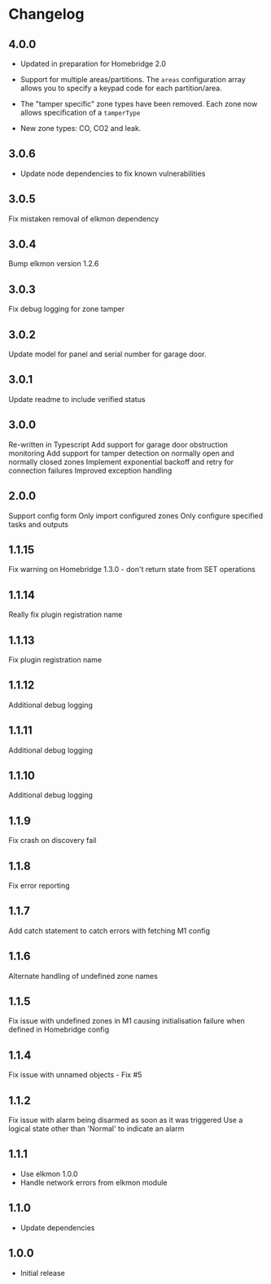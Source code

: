 Changelog
=========

4.0.0
-----
* Updated in preparation for Homebridge 2.0

* Support for multiple areas/partitions.  The `areas` configuration array allows you to specify a keypad code
for each partition/area.

* The "tamper specific" zone types have been removed.  Each zone now allows specification of a `tamperType`

* New zone types: CO, CO2 and leak.


3.0.6
-----

- Update node dependencies to fix known vulnerabilities

3.0.5
-----
Fix mistaken removal of elkmon dependency

3.0.4
-----
Bump elkmon version 1.2.6

3.0.3
-----
Fix debug logging for zone tamper

3.0.2
-----

Update model for panel and serial number for garage door.

3.0.1
-----

Update readme to include verified status

3.0.0
-----

Re-written in Typescript
Add support for garage door obstruction monitoring
Add support for tamper detection on normally open and normally closed zones
Implement exponential backoff and retry for connection failures
Improved exception handling

2.0.0
-----

Support config form
Only import configured zones
Only configure specified tasks and outputs

1.1.15
------

Fix warning on Homebridge 1.3.0 - don't return state from SET operations

1.1.14
------

Really fix plugin registration name

1.1.13
------

Fix plugin registration name

1.1.12
------

Additional debug logging

1.1.11
------

Additional debug logging

1.1.10
------

Additional debug logging

1.1.9
-----

Fix crash on discovery fail

1.1.8
-----

Fix error reporting

1.1.7
-----

Add catch statement to catch errors with fetching M1 config

1.1.6
-----

Alternate handling of undefined zone names

1.1.5
-----

Fix issue with undefined zones in M1 causing initialisation failure when defined in Homebridge config

1.1.4
-----

Fix issue with unnamed objects - Fix #5

1.1.2
-----

Fix issue with alarm being disarmed as soon as it was triggered
Use a logical state other than 'Normal' to indicate an alarm

1.1.1
-----

* Use elkmon 1.0.0
* Handle network errors from elkmon module

1.1.0
-----

* Update dependencies

1.0.0
-----

* Initial release
